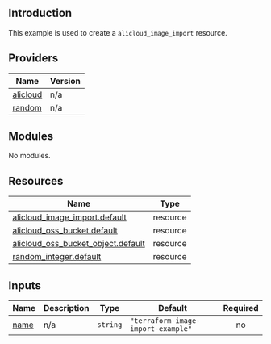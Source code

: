 ## Introduction

This example is used to create a `alicloud_image_import` resource.

<!-- BEGIN_TF_DOCS -->
## Providers

| Name | Version |
|------|---------|
| <a name="provider_alicloud"></a> [alicloud](#provider\_alicloud) | n/a |
| <a name="provider_random"></a> [random](#provider\_random) | n/a |

## Modules

No modules.

## Resources

| Name | Type |
|------|------|
| [alicloud_image_import.default](https://registry.terraform.io/providers/aliyun/alicloud/latest/docs/resources/image_import) | resource |
| [alicloud_oss_bucket.default](https://registry.terraform.io/providers/aliyun/alicloud/latest/docs/resources/oss_bucket) | resource |
| [alicloud_oss_bucket_object.default](https://registry.terraform.io/providers/aliyun/alicloud/latest/docs/resources/oss_bucket_object) | resource |
| [random_integer.default](https://registry.terraform.io/providers/hashicorp/random/latest/docs/resources/integer) | resource |

## Inputs

| Name | Description | Type | Default | Required |
|------|-------------|------|---------|:--------:|
| <a name="input_name"></a> [name](#input\_name) | n/a | `string` | `"terraform-image-import-example"` | no |
<!-- END_TF_DOCS -->
